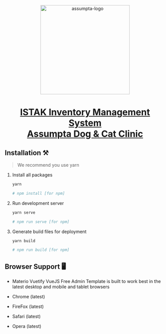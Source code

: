 <p align="center"></p>

<p align="center">
   <a href="https://assumptaclinic.com/" target="_blank">
      <img src="https://assumptaclinic.com/wp-content/uploads/2022/08/assumpta-logo-1-e1661166678137.png" alt="assumpta-logo" width="280px" height="auto">
   </a>
</p>

<h1 align="center">
   <a href="https://assumptaclinic.com/" target="_blank" align="center">
      ISTAK Inventory Management System <br> Assumpta Dog & Cat Clinic 
   </a>
</h1>

## Installation ⚒️

> We recommend you use yarn

1. Install all packages

   ```bash
   yarn

   # npm install [for npm]
   ```

2. Run development server

   ```bash
   yarn serve

   # npm run serve [for npm]
   ```

3. Generate build files for deployment

   ```bash
   yarn build

   # npm run build [for npm]
   ```

## Browser Support 🖥️

- Materio Vuetify VueJS Free Admin Template is built to work best in the latest desktop and mobile and tablet browsers

- Chrome (latest)
- FireFox (latest)
- Safari (latest)
- Opera (latest)

